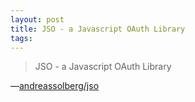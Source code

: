 ```yaml
---
layout: post
title: JSO - a Javascript OAuth Library
tags: 
---
```

<blockquote>JSO - a Javascript OAuth Library</blockquote>&#8212;<a href="https://github.com/andreassolberg/jso">andreassolberg/jso</a>
